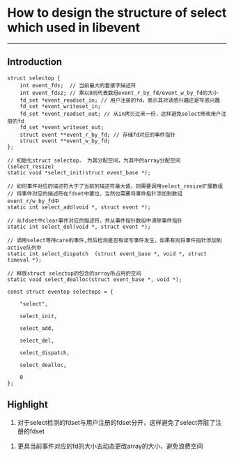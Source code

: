 # How to design the structure of select which used in libevent #

---


## Introduction ##

```
struct selectop {
    int event_fds;  // 当前最大的套接字描述符
    int event_fdsz; // 乘以8则代表数组event_r_by_fd/event_w_by_fd的大小
    fd_set *event_readset_in; // 用户注册的fd，表示其对读感兴趣还是写感兴趣
    fd_set *event_writeset_in;
    fd_set *event_readset_out; // 从in拷贝过来一份，这样避免select修改用户注册的fd
    fd_set *event_writeset_out;
    struct event **event_r_by_fd; // 存储fd对应的事件指针
    struct event **event_w_by_fd;
};

```

```
// 初始化struct selectop， 为其分配空间，为其中的array分配空间(select_resize)
static void *select_init(struct event_base *);

// 如何事件对应的描述符大于了当前的描述符最大值，则需要调用select_resize扩展数组
// 将事件对应的描述符在fdset中置位，当然也需要将事件指针添加到数组event_r/w_by_fd中
static int select_add(void *, struct event *);

// 从fdset中clear事件对应的描述符，并从事件指针数组中清除事件指针
static int select_del(void *, struct event *);

// 调用select等待care的事件,然后检测是否有读写事件发生，如果有则将事件指针添加到active队列中
static int select_dispatch	(struct event_base *, void *, struct timeval *);

// 释放struct selectop的包含的array所占用的空间
static void select_dealloc(struct event_base *, void *);
```

```
const struct eventop selectops = {

    "select",

    select_init,

    select_add,

    select_del,

    select_dispatch,

    select_dealloc,

    0
};
```

## Highlight ##

  1. 对于select检测的fdset与用户注册的fdset分开，这样避免了select弄脏了注册的fdset <br>
<ol><li>更具当前事件对应的fd的大小去动态更改array的大小，避免浪费空间